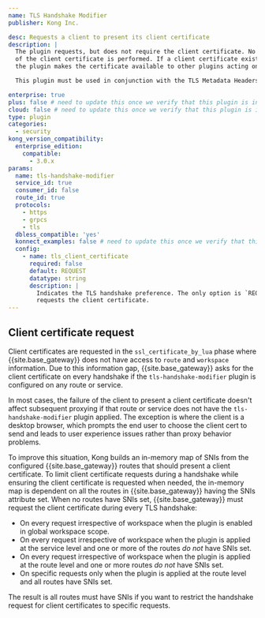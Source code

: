 ```yaml
---
name: TLS Handshake Modifier
publisher: Kong Inc.

desc: Requests a client to present its client certificate
description: |
  The plugin requests, but does not require the client certificate. No validation
  of the client certificate is performed. If a client certificate exists,
  the plugin makes the certificate available to other plugins acting on this request.  

  This plugin must be used in conjunction with the TLS Metadata Headers plugin.

enterprise: true
plus: false # need to update this once we verify that this plugin is in Konnect post-3.0 update.
cloud: false # need to update this once we verify that this plugin is in Konnect post-3.0 update.
type: plugin
categories:
  - security
kong_version_compatibility:
  enterprise_edition:
    compatible:
      - 3.0.x
params:
  name: tls-handshake-modifier
  service_id: true
  consumer_id: false
  route_id: true
  protocols:
    - https
    - grpcs
    - tls
  dbless_compatible: 'yes'
  konnect_examples: false # need to update this once we verify that this plugin is in Konnect post-3.0 update.
  config:
    - name: tls_client_certificate
      required: false
      default: REQUEST
      datatype: string
      description: |
        Indicates the TLS handshake preference. The only option is `REQUEST`, which
        requests the client certificate.
---
```


## Client certificate request

Client certificates are requested in the `ssl_certificate_by_lua` phase where {{site.base_gateway}} does not
have access to `route` and `workspace` information. Due to this information gap, {{site.base_gateway}} asks for
the client certificate on every handshake if the `tls-handshake-modifier` plugin is configured on any route or service.

In most cases, the failure of the client to present a client certificate doesn't affect subsequent
proxying if that route or service does not have the `tls-handshake-modifier` plugin applied. The exception is where
the client is a desktop browser, which prompts the end user to choose the client cert to send and
leads to user experience issues rather than proxy behavior problems.

To improve this situation, Kong builds an in-memory map of SNIs from the configured {{site.base_gateway}} routes that should present a client
certificate. To limit client certificate requests during a handshake while ensuring the client
certificate is requested when needed, the in-memory map is dependent on all the routes in
{{site.base_gateway}} having the SNIs attribute set. When no routes have SNIs set, {{site.base_gateway}} must request
the client certificate during every TLS handshake:

- On every request irrespective of workspace when the plugin is enabled in global workspace scope.
- On every request irrespective of workspace when the plugin is applied at the service level
  and one or more of the routes *do not* have SNIs set.
- On every request irrespective of workspace when the plugin is applied at the route level
  and one or more routes *do not* have SNIs set.
- On specific requests only when the plugin is applied at the route level and all routes have SNIs set.

The result is all routes must have SNIs if you want to restrict the handshake request
for client certificates to specific requests.
